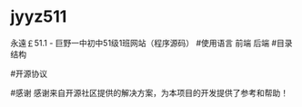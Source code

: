# jyyz511
永遠￡51.1 - 巨野一中初中51级1班网站（程序源码）
#使用语言
前端
后端
#目录结构

#开源协议

#感谢
感谢来自开源社区提供的解决方案，为本项目的开发提供了参考和帮助！
